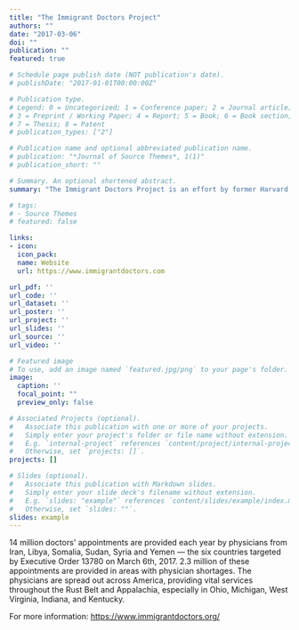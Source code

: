 ```yaml
---
title: "The Immigrant Doctors Project"
authors: ""
date: "2017-03-06"
doi: ""
publication: ""
featured: true

# Schedule page publish date (NOT publication's date).
# publishDate: "2017-01-01T00:00:00Z"

# Publication type.
# Legend: 0 = Uncategorized; 1 = Conference paper; 2 = Journal article;
# 3 = Preprint / Working Paper; 4 = Report; 5 = Book; 6 = Book section;
# 7 = Thesis; 8 = Patent
# publication_types: ["2"]

# Publication name and optional abbreviated publication name.
# publication: "*Journal of Source Themes*, 1(1)"
# publication_short: ""

# Summary. An optional shortened abstract.
summary: "The Immigrant Doctors Project is an effort by former Harvard and MIT Economics PhD students to demonstrate the areas of the United States that rely most heavily on immigrant doctors from Iran, Libya, Somalia, Sudan, Syria, and Yemen."

# tags:
# - Source Themes
# featured: false

links:
- icon: 
  icon_pack: 
  name: Website
  url: https://www.immigrantdoctors.com

url_pdf: ''
url_code: ''
url_dataset: ''
url_poster: ''
url_project: ''
url_slides: ''
url_source: ''
url_video: ''

# Featured image
# To use, add an image named `featured.jpg/png` to your page's folder. 
image:
  caption: ''
  focal_point: ""
  preview_only: false

# Associated Projects (optional).
#   Associate this publication with one or more of your projects.
#   Simply enter your project's folder or file name without extension.
#   E.g. `internal-project` references `content/project/internal-project/index.md`.
#   Otherwise, set `projects: []`.
projects: []

# Slides (optional).
#   Associate this publication with Markdown slides.
#   Simply enter your slide deck's filename without extension.
#   E.g. `slides: "example"` references `content/slides/example/index.md`.
#   Otherwise, set `slides: ""`.
slides: example
---
```


14 million doctors' appointments are provided each year by physicians from Iran, Libya, Somalia, Sudan, Syria and Yemen — the six countries targeted by Executive Order 13780 on March 6th, 2017. 2.3 million of these appointments are provided in areas with physician shortages. The physicians are spread out across America, providing vital services throughout the Rust Belt and Appalachia, especially in Ohio, Michigan, West Virginia, Indiana, and Kentucky. 

For more information: https://www.immigrantdoctors.org/
